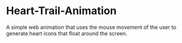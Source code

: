 # Heart-Trail-Animation
A simple web animation that uses the mouse movement of the user to generate heart icons that float around the screen.
